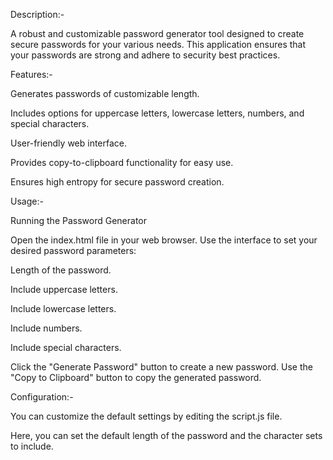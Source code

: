 Description:-

A robust and customizable password generator tool designed to create secure passwords for your various needs. This application ensures that your passwords are strong and adhere to security best practices.

Features:-

Generates passwords of customizable length.

Includes options for uppercase letters, lowercase letters, numbers, and special characters.

User-friendly web interface.

Provides copy-to-clipboard functionality for easy use.

Ensures high entropy for secure password creation.


Usage:-

Running the Password Generator

Open the index.html file in your web browser. Use the interface to set your desired password parameters:

Length of the password.

Include uppercase letters.

Include lowercase letters.

Include numbers.

Include special characters.

Click the "Generate Password" button to create a new password. Use the "Copy to Clipboard" button to copy the generated password.


Configuration:-

You can customize the default settings by editing the script.js file.

Here, you can set the default length of the password and the character sets to include.
